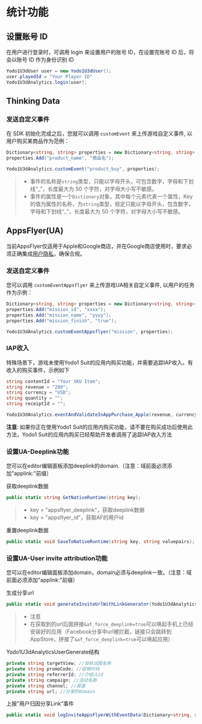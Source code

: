 # 统计功能

## 设置账号 ID

在用户进行登录时，可调用 login 来设置用户的账号 ID，在设置完账号 ID 后，将会以账号 ID 作为身份识别 ID

``` c#
Yodo1U3dUser user = new Yodo1U3dUser();
user.playedId = "Your Player ID"
Yodo1U3dAnalytics.login(user);
```

## Thinking Data

### 发送自定义事件

在 SDK 初始化完成之后，您就可以调用 `customEvent` 来上传游戏自定义事件, 以用户购买某商品作为范例：

```c#
Dictionary<string, string> properties = new Dictionary<string, string>();
properties.Add("product_name", "商品名");

Yodo1U3dAnalytics.customEvent("product_buy", properties);
```

>* 事件的名称是`string`类型，只能以字母开头，可包含数字，字母和下划线“_”，长度最大为 50 个字符，对字母大小写不敏感。
>* 事件的属性是一个`Dictionary`对象，其中每个元素代表一个属性，Key的值为属性的名称，为`string`类型，规定只能以字母开头，包含数字，字母和下划线“_”，长度最大为 50 个字符，对字母大小写不敏感。

## AppsFlyer(UA)

当前AppsFlyer仅适用于Apple和Google商店，并在Google商店使用时，要求必须正确集成[用户隐私](/zh/unity/optional-modules/privacy/)，确保合规。

### 发送自定义事件

您可以调用 `customEventAppsflyer` 来上传游戏UA相关自定义事件, 以用户的任务作为示例：

```c#
Dictionary<string, string> properties = new Dictionary<string, string>();
properties.Add("mission_id", "xxxx");
properties.Add("mission_name", "yyyy");
properties.Add("mission_finish", "true");

Yodo1U3dAnalytics.customEventAppsflyer("mission", properties);
```

### IAP收入

特殊场景下，游戏未使用Yodo1 Suit的应用内购买功能，并需要追踪IAP收入。有收入的购买事件，示例如下

```c#
string contentId = "Your SKU Item";
string revenue = "200";
string currency = "USD";
string quantity = "";
string receiptId = "";

Yodo1U3dAnalytics.eventAndValidateInAppPurchase_Apple(revenue, currency, quantity, contentId, receiptId);
```

**注意**: 如果你正在使用Yodo1 Suit的应用内购买功能，请不要在购买成功后使用此方法，Yodo1 Suit的应用内购买已经帮助开发者调用了追踪IAP收入方法

<!-- //Google Play支付校验。如果使用sdk内GooglePlay支付，则不需要手动调用。
Yodo1U3dAnalytics.validateInAppPurchase_GooglePlay(String publicKey, String signature, String purchaseData, String price, String currency);
//AppleStore支付校验
Yodo1U3dAnalytics.validateInAppPurchase_Apple(string productId, string price, string currency, string transactionId); -->

### 设置UA-Deeplink功能

您可以在editor编辑面板添加deeplink的domain.（注意：域前面必须添加"applink:"前缀）

获取deeplink数据

```c#
public static string GetNativeRuntime(string key);
```

>* key = "appsflyer_deeplink"，获取deeplink数据
>* key = "appsflyer_id"，获取AF的用户id

重置deeplink数据

```c#
public static void SaveToNativeRuntime(string key, string valuepairs);
```

### 设置UA-User invite attribution功能

您可以在editor编辑面板添加domain，domain必须与deeplink一致。（注意：域前面必须添加"applink:"前缀）

生成分享url

```c#
public static void generateInviteUrlWithLinkGenerator(Yodo1U3dAnalyticsUserGenerate generate);
```

>* 注意
>* 在获取到的url后面拼接`&af_force_deeplink=true`可以唤起手机上已经安装好的应用（Facebook分享中url被拦截，链接只会跳转到AppStore，拼接了`&af_force_deeplink=true`可以唤起应用）

Yodo1U3dAnalyticsUserGenerate结构

```c#
private string targetView; //目标试图名称
private string promoCode; //促销代码
private string referrerId; //介绍人id
private string campaign; //活动名称
private string channel; //渠道
private string url; //分享的domain
```

上报”用户归因分享Link“事件

```c#
public static void logInviteAppsFlyerWithEventData(Dictionary<string, string> value = null);
```